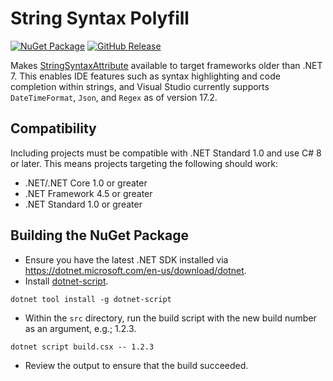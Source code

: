 ﻿# String Syntax Polyfill

[![NuGet Package](https://img.shields.io/nuget/v/StringSyntaxPolyfill.svg?style=for-the-badge&logo=nuget)](https://www.nuget.org/packages/StringSyntaxPolyfill)
[![GitHub Release](https://img.shields.io/github/v/release/daviddotcs/string-syntax-polyfill?label=GitHub&logo=github&style=for-the-badge)](https://github.com/daviddotcs/string-syntax-polyfill/releases/latest)

Makes [StringSyntaxAttribute](https://learn.microsoft.com/en-us/dotnet/api/system.diagnostics.codeanalysis.stringsyntaxattribute?view=net-7.0) available to target frameworks older than .NET 7. This enables IDE features such as syntax highlighting and code completion within strings, and Visual Studio currently supports `DateTimeFormat`, `Json`, and `Regex` as of version 17.2.

## Compatibility

Including projects must be compatible with .NET Standard 1.0 and use C# 8 or later. This means projects targeting the following should work:

* .NET/.NET Core 1.0 or greater
* .NET Framework 4.5 or greater
* .NET Standard 1.0 or greater

## Building the NuGet Package

* Ensure you have the latest .NET SDK installed via https://dotnet.microsoft.com/en-us/download/dotnet.
* Install [dotnet-script](https://github.com/filipw/dotnet-script).

```
dotnet tool install -g dotnet-script
```

* Within the `src` directory, run the build script with the new build number as an argument, e.g.; 1.2.3.

```
dotnet script build.csx -- 1.2.3
```

* Review the output to ensure that the build succeeded.
